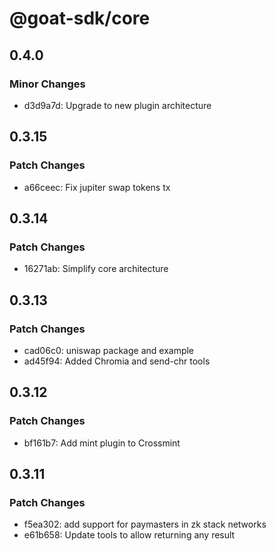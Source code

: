 # @goat-sdk/core

## 0.4.0

### Minor Changes

- d3d9a7d: Upgrade to new plugin architecture

## 0.3.15

### Patch Changes

- a66ceec: Fix jupiter swap tokens tx

## 0.3.14

### Patch Changes

- 16271ab: Simplify core architecture

## 0.3.13

### Patch Changes

- cad06c0: uniswap package and example
- ad45f94: Added Chromia and send-chr tools

## 0.3.12

### Patch Changes

- bf161b7: Add mint plugin to Crossmint

## 0.3.11

### Patch Changes

- f5ea302: add support for paymasters in zk stack networks
- e61b658: Update tools to allow returning any result

